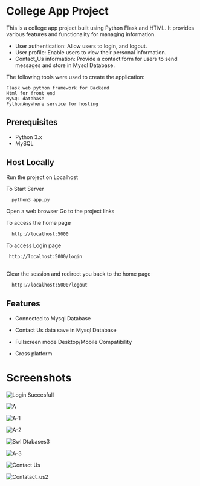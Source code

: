 
# College App Project

This is a college app project built using Python Flask and HTML. It provides various features and functionality for managing information.



- User authentication: Allow users to login, and logout.
- User profile: Enable users to view their personal information.
- Contact_Us information: Provide a contact form for users to send messages and store in Mysql Database.


The following tools were used to create the application:


    Flask web python framework for Backend
    Html for front end
    MySQL database
    PythonAnywhere service for hosting

    



## Prerequisites

- Python 3.x
- MySQL


## Host Locally

Run the project on Localhost

To Start Server

```bash
  python3 app.py
```

Open a web browser
Go to the project links

To access the home page
```bash 
  http://localhost:5000  
``` 

To access Login page
```bash
 http://localhost:5000/login 
 
```

Clear the session and redirect you back to the home page
```bash
  http://localhost:5000/logout
```
## Features

- Connected to Mysql Database




- Contact Us data save in Mysql Database 



- Fullscreen mode Desktop/Mobile Compatibility




- Cross platform


# Screenshots
![Login Succesfull](https://github.com/Mayur96k/xenon.github.io/assets/114133429/768abb0a-16fb-4cac-a1be-d441d4733cec)

![A](https://github.com/Mayur96k/xenon.github.io/assets/114133429/7b2f3520-2877-4674-bbee-a3c0e55e1b2b)

![A-1](https://github.com/Mayur96k/xenon.github.io/assets/114133429/8220326d-63d7-4804-b6c5-68c6e7a9f430)

![A-2](https://github.com/Mayur96k/xenon.github.io/assets/114133429/21ae375a-219f-420d-bb9b-005e392d039b)

![Swl Dtabases3](https://github.com/Mayur96k/xenon.github.io/assets/114133429/b18de893-ef2d-407a-9064-de518306c594)

![A-3](https://github.com/Mayur96k/xenon.github.io/assets/114133429/da33c4df-7bd2-4768-aa9f-a7f8dfa5cbba)

![Contact Us](https://github.com/Mayur96k/xenon.github.io/assets/114133429/6a14160a-1d18-4f5d-b549-de577b2ac413)

![Contatact_us2](https://github.com/Mayur96k/xenon.github.io/assets/114133429/f671ba02-349e-4fc8-9218-cb6b4a617de9)
